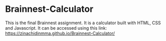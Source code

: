 # Brainnest-Calculator
This is the final Brainnest assignment. It is a calculator built with HTML, CSS and Javascript.
It can be accessed using this link: https://zinachidinmma.github.io/Brainnest-Calculator/

